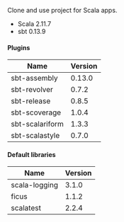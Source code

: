 Clone and use project for Scala apps.

+ Scala 2.11.7
+ sbt 0.13.9

#### Plugins

|       Name      | Version |
|-----------------|---------|
| sbt-assembly    | 0.13.0  |
| sbt-revolver    | 0.7.2   |
| sbt-release     | 0.8.5   |
| sbt-scoverage   | 1.0.4   |
| sbt-scalariform | 1.3.3   |
| sbt-scalastyle  | 0.7.0   |



#### Default libraries

|      Name     | Version |
|---------------|---------|
| scala-logging | 3.1.0   |
| ficus         | 1.1.2   |
| scalatest     | 2.2.4   |


